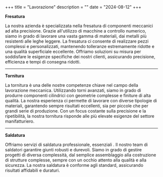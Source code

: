 +++
title = "Lavorazione"
description = ""
date = "2024-08-12"
+++

**Fresatura**

La nostra azienda è specializzata nella fresatura di componenti meccanici ad alta precisione. Grazie all'utilizzo di macchine a controllo numerico, siamo in grado di lavorare una vasta gamma di materiali, dai metalli più resistenti alle leghe leggere. La fresatura ci consente di realizzare pezzi complessi e personalizzati, mantenendo tolleranze estremamente ridotte e una qualità superficiale eccellente. Offriamo soluzioni su misura per soddisfare le esigenze specifiche dei nostri clienti, assicurando precisione, efficienza e tempi di consegna ridotti.

---
**Tornitura**

La tornitura è una delle nostre competenze chiave nel campo della lavorazione meccanica. Utilizzando torni avanzati, siamo in grado di produrre componenti cilindrici con geometrie complesse e finiture di alta qualità. La nostra esperienza ci permette di lavorare con diverse tipologie di materiali, garantendo sempre risultati eccellenti, sia per piccole che per grandi serie di produzione. Con un focus costante sulla precisione e la ripetibilità, la nostra tornitura risponde alle più elevate esigenze del settore manifatturiero.

---
**Saldatura**

Offriamo servizi di saldatura professionale, essenziali . Il nostro team di saldatori garantire giunti robusti e durevoli. Siamo in grado di gestire progetti di diversa complessità, dal semplice assemblaggio alla costruzione di strutture complesse, sempre con un occhio attento alla qualità e alla sicurezza. La nostra saldatura è conforme agli standard, assicurando risultati affidabili e duraturi.